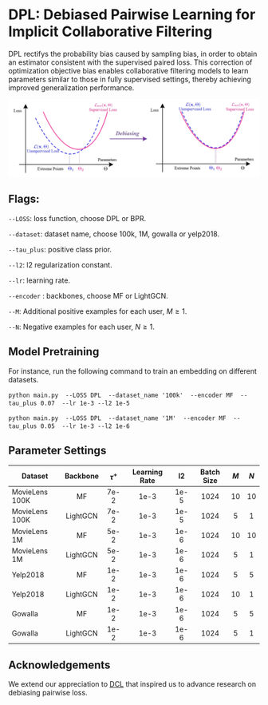 # DPL: Debiased Pairwise Learning for Implicit Collaborative Filtering
DPL rectifys the probability bias caused by sampling bias, in order to obtain an estimator consistent with the supervised paired loss. This correction of optimization objective bias enables collaborative filtering models to learn parameters similar to those in fully supervised settings, thereby achieving improved generalization performance.

<p align='left'>
<img src='https://github.com/liubin06/DPL/blob/main/dpl.png?raw=true' width='1000'/>
</p>

## Flags:

`--LOSS`: loss function, choose DPL or BPR.

`--dataset`: dataset name, choose 100k, 1M, gowalla or yelp2018.

`--tau_plus`: positive class prior.

`--l2`: l2 regularization constant.

`--lr`: learning rate.

`--encoder` : backbones, choose MF or LightGCN.

`--M`: Additional positive examples for each user, $M \geq 1$.

`--N`: Negative examples for each user, $N \geq 1$.




## Model Pretraining
For instance, run the following command to train an embedding on different datasets.
```
python main.py  --LOSS DPL  --dataset_name '100k'  --encoder MF  --tau_plus 0.07  --lr 1e-3 --l2 1e-5 
```
```
python main.py  --LOSS DPL  --dataset_name '1M'  --encoder MF  --tau_plus 0.05  --lr 1e-3 --l2 1e-6
```




## Parameter Settings
| Dataset  | Backbone | $\tau^+$ | Learning Rate | l2 | Batch Size  | $M$ | $N$ | 
|---------|:--------------:|:--------------:|:----:|:-----:|:---:|:-----------:|:---:|
| MovieLens 100K  |     MF        |       7e-2        | 1e-3 |  1e-5  | 1024  |    10    |  10 |
| MovieLens 100K  |     LightGCN        |       7e-2        | 1e-3 |  1e-5  | 1024  |    5    |  1 |
| MovieLens 1M  |     MF        |       5e-2        | 1e-3 |  1e-6  | 1024  |    10    |  10 |
| MovieLens 1M  |     LightGCN        |       5e-2        | 1e-3 |  1e-6  | 1024  |    5    |  1 |
| Yelp2018  |     MF        |       1e-2        | 1e-3 |  1e-6  | 1024  |    5    |  5 |
| Yelp2018  |     LightGCN        |       1e-2        | 1e-3 |  1e-6  | 1024  |    10    |  1 |
| Gowalla |     MF        |       1e-2        | 1e-3 |  1e-6  | 1024  |    5    |  5 |
| Gowalla |     LightGCN        |       1e-2        | 1e-3 |  1e-6  | 1024  |    5    |  1 |


## Acknowledgements
We extend our appreciation to [DCL](https://github.com/chingyaoc/DCL) that inspired us to advance research on debiasing pairwise loss.
